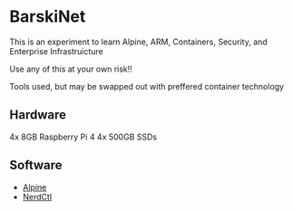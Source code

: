 # BarskiNet
This is an experiment to learn Alpine, ARM, Containers, Security, and Enterprise Infrastruicture

Use any of this at your own risk!!

Tools used, but may be swapped out with preffered container technology

## Hardware
4x 8GB Raspberry Pi 4 
4x 500GB SSDs

## Software
- [Alpine](https://www.alpinelinux.org)
- [NerdCtl](https://github.com/containerd/nerdctl)




